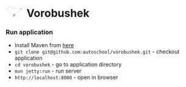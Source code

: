 # ![](https://raw.githubusercontent.com/SidelnikovYurii/vorobushek/master/src/main/webapp/public/app/img/sparow-48x28.png) Vorobushek

### Run application

  * Install Maven from [here](http://maven.apache.org)
  * `git clone git@github.com:autoschool/vorobushek.git` - checkout application
  * `cd vorobushek` - go to application directory
  * `mvn jetty:run` - run server
  * `http://localhost:8080` - open in browser
